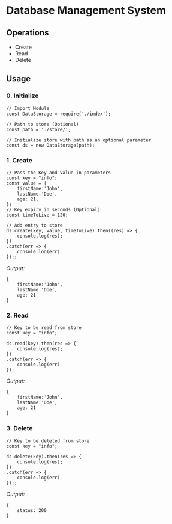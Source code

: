 # Database Management System
## Operations
- Create
- Read
- Delete

## Usage

### 0. Initialize
```
// Import Module
const DataStorage = require('./index');

// Path to store (Optional)
const path = './store/';

// Initialize store with path as an optional parameter
const ds = new DataStorage(path);
```
### 1. Create
```
// Pass the Key and Value in parameters
const key = "info";
const value = {
	firstName:'John',
	lastName:'Doe',
	age: 21,
};
// Key expiry in seconds (Optional)
const timeToLive = 120;

// Add entry to store
ds.create(key, value, timeToLive).then((res) => {
    console.log(res);
})
.catch(err => {
	console.log(err)
});;
```

*Output:*
```
{
	firstName:'John',
	lastName:'Doe',
	age: 21
}
```

### 2. Read
```
// Key to be read from store
const key = "info";

ds.read(key).then(res => {
	console.log(res);
})
.catch(err => {
	console.log(err)
});
```

*Output:*
```
{
	firstName:'John',
	lastName:'Doe',
	age: 21
}
```

### 3. Delete
```
// Key to be deleted from store
const key = "info";

ds.delete(key).then(res => {
	console.log(res);
})
.catch(err => {
	console.log(err)
});;
```

*Output:*
```
{
	status: 200
}
```
